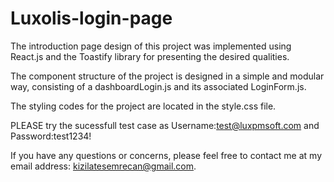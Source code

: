 # Luxolis-login-page
The introduction page design of this project was implemented using React.js and the Toastify library for presenting the desired qualities.

The component structure of the project is designed in a simple and modular way, consisting of a dashboardLogin.js and its associated LoginForm.js. 

The styling codes for the project are located in the style.css file.

PLEASE try the sucessfull test case as Username:test@luxpmsoft.com and Password:test1234!

If you have any questions or concerns, please feel free to contact me at my email address: kizilatesemrecan@gmail.com.

